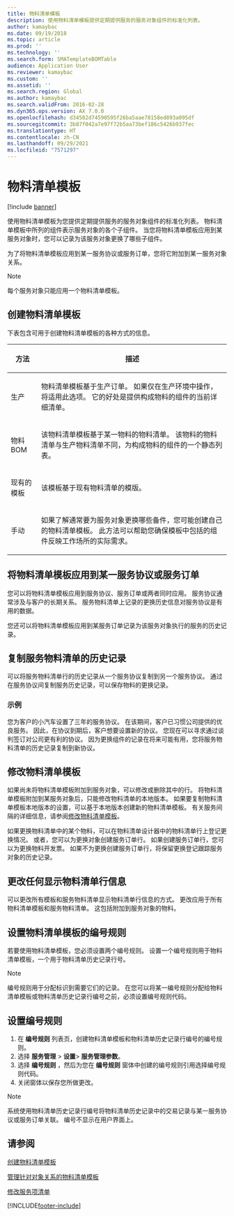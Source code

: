 ```yaml
---
title: 物料清单模板
description: 使用物料清单模板提供定期提供服务的服务对象组件的标准化列表。
author: kamaybac
ms.date: 09/19/2018
ms.topic: article
ms.prod: ''
ms.technology: ''
ms.search.form: SMATemplateBOMTable
audience: Application User
ms.reviewer: kamaybac
ms.custom: ''
ms.assetid: ''
ms.search.region: Global
ms.author: kamaybac
ms.search.validFrom: 2016-02-28
ms.dyn365.ops.version: AX 7.0.0
ms.openlocfilehash: d34502d74590595f26ba5aae78158ed893a095df
ms.sourcegitcommit: 3b87f042a7e97f72b5aa73bef186c5426b937fec
ms.translationtype: HT
ms.contentlocale: zh-CN
ms.lasthandoff: 09/29/2021
ms.locfileid: "7571297"
---
```

# <a name="template-boms"></a>物料清单模板

[!include [banner](../includes/banner.md)]

使用物料清单模板为您提供定期提供服务的服务对象组件的标准化列表。 物料清单模板中所列的组件表示服务对象的各个子组件。 当您将物料清单模板应用到某服务对象时，您可以记录为该服务对象更换了哪些子组件。

为了将物料清单模板应用到某一服务协议或服务订单，您将它附加到某一服务对象关系。

> [!NOTE]
> 每个服务对象只能应用一个物料清单模板。

## <a name="create-a-template-bom"></a>创建物料清单模板

下表包含可用于创建物料清单模板的各种方式的信息。

<table>
<colgroup>
<col />
<col />
</colgroup>
<thead>
<tr class="header">
<th><p>方法</p></th>
<th><p> 描述</p></th>
</tr>
</thead>
<tbody>
<tr class="odd">
<td><p>生产</p></td>
<td><p>物料清单模板基于生产订单。 如果仅在生产环境中操作，将适用此选项。 它的好处是提供构成物料的组件的当前详细清单。</p></td>
</tr>
<tr class="even">
<td><p>物料 BOM</p></td>
<td><p>该物料清单模板基于某一物料的物料清单。 该物料的物料清单与生产物料清单不同，为构成物料的组件的一个静态列表。</p></td>
</tr>
<tr class="odd">
<td><p>现有的模板</p></td>
<td><p>该模板基于现有物料清单的模版。</p></td>
</tr>
<tr class="even">
<td><p>手动</p></td>
<td><p>如果了解通常要为服务对象更换哪些备件，您可能创建自己的物料清单模板。 此方法可以帮助您确保模板中包括的组件反映工作场所的实际需求。</p></td>
</tr>
</tbody>
</table>

## <a name="apply-the-template-bom-to-a-service-agreement-or-service-order"></a>将物料清单模板应用到某一服务协议或服务订单

您可以将物料清单模板应用到服务协议、服务订单或两者同时应用。 服务协议通常涉及与客户的长期关系。 服务物料清单上记录的更换历史信息对服务协议是有用的数据。

您还可以将物料清单模板应用到某服务订单记录为该服务对象执行的服务的历史记录。

## <a name="copy-the-history-of-a-service-bom"></a>复制服务物料清单的历史记录

可以将服务物料清单行的历史记录从一个服务协议复制到另一个服务协议。 通过在服务协议间复制服务历史记录，可以保存物料的更换记录。

### <a name="example"></a>示例

您为客户的小汽车设置了三年的服务协议。 在该期间，客户已习惯公司提供的优良服务。 因此，在协议到期后，客户想要设置新的协议。 您现在可以寻求通过谈判签订对公司更有利的协议。 因为更换组件的记录在将来可能有用，您将服务物料清单的历史记录复制到新协议。

## <a name="modify-the-template-bom"></a>修改物料清单模板

如果尚未将物料清单模板附加到服务对象，可以修改或删除其中的行。 将物料清单模板附加到某服务对象后，只能修改物料清单的本地版本。 如果要复制物料清单模板本地版本的设置，可以基于本地版本创建新的物料清单模板。 有关服务间隔的详细信息，请参阅[修改物料清单模板](modify-service-bom.md)。

如果更换物料清单中的某个物料，可以在物料清单设计器中的物料清单行上登记更换情况。 或者，您可以为更换对象创建服务订单行。 如果创建服务订单行，您可以为更换物料开发票。 如果不为更换创建服务订单行，将保留更换登记跟踪服务对象的历史记录。

## <a name="change-how-information-on-the-bom-line-is-displayed"></a>更改任何显示物料清单行信息

可以更改所有模板和服务物料清单显示物料清单行信息的方式。 更改应用于所有物料清单模板和服务物料清单。 这包括附加到服务对象的物料。

## <a name="set-up-number-sequences-for-template-boms"></a>设置物料清单模板的编号规则

若要使用物料清单模板，您必须设置两个编号规则。 设置一个编号规则用于物料清单模板，一个用于物料清单历史记录行号。

> [!NOTE]
> 编号规则用于分配标识到需要它们的记录。 在您可以将某一编号规则分配给物料清单模板或物料清单历史记录行编号之前，必须设置编号规则代码。

## <a name="set-up-number-sequences"></a>设置编号规则

1. 在 **编号规则** 列表页，创建物料清单模板和物料清单历史记录行编号的编号规则。
1. 选择 **服务管理** \> **设置**\> **服务管理参数**。
1. 选择 **编号规则** ，然后为您在 **编号规则** 窗体中创建的编号规则引用选择编号规则代码。
1. 关闭窗体以保存您所做更改。

> [!NOTE]
> 系统使用物料清单历史记录行编号将物料清单历史记录中的交易记录与某一服务协议或服务订单关联。 编号不显示在用户界面上。

## <a name="see-also"></a>请参阅

[创建物料清单模板](create-template-bom.md)

[管理针对对象关系的物料清单模板](manage-template-boms-on-object-relations.md)

[修改服务项清单](modify-service-bom.md)

[!INCLUDE[footer-include](../../includes/footer-banner.md)]
